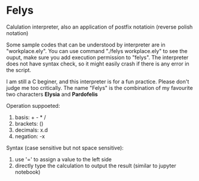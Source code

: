 # Felys

Calulation interpreter, also an application of postfix notatioin (reverse polish notation)

Some sample codes that can be understood by interpreter are in "workplace.ely". You can use command "./felys workplace.ely" to see the ouput, make sure you add execution permission to "felys". The interpreter does not have syntax check, so it might easily crash if there is any error in the script.

I am still a C beginer, and this interpreter is for a fun practice. Please don't judge me too critically. The name "Felys" is the combination of my favourite two characters **Elysia** and **Pardofelis**


Operation suppoeted:
1. basis: + - * /
2. brackets: ()
3. decimals: x.d
4. negation: -x

Syntax (case sensitive but not space sensitive):
1. use '=' to assign a value to the left side
2. directly type the calculation to output the result (similar to jupyter notebook)
